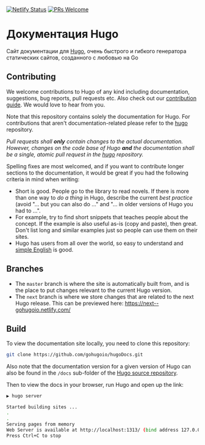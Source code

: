 [![Netlify Status](https://api.netlify.com/api/v1/badges/e0dbbfc7-34f1-4393-a679-c16e80162705/deploy-status)](https://app.netlify.com/sites/gohugoio/deploys)
[![PRs Welcome](https://img.shields.io/badge/PRs-welcome-brightgreen.svg?style=flat-square)](https://gohugo.io/contribute/documentation/)

# Документация Hugo

Сайт документации для [Hugo](https://github.com/rugohugoio/hugo), очень быстрого и гибкого генератора статических сайтов, созданного с любовью на Go

## Contributing

We welcome contributions to Hugo of any kind including documentation, suggestions, bug reports, pull requests etc. Also check out our [contribution guide](https://gohugo.io/contribute/documentation/). We would love to hear from you. 

Note that this repository contains solely the documentation for Hugo. For contributions that aren't documentation-related please refer to the [hugo](https://github.com/gohugoio/hugo) repository. 

*Pull requests shall **only** contain changes to the actual documentation. However, changes on the code base of Hugo **and** the documentation shall be a single, atomic pull request in the [hugo](https://github.com/gohugoio/hugo) repository.*

Spelling fixes are most welcomed, and if you want to contribute longer sections to the documentation, it would be great if you had the following criteria in mind when writing:

* Short is good. People go to the library to read novels. If there is more than one way to _do a thing_ in Hugo, describe the current _best practice_ (avoid "… but you can also do …" and "… in older versions of Hugo you had to …".
* For example, try to find short snippets that teaches people about the concept. If the example is also useful as-is (copy and paste), then great. Don't list long and similar examples just so people can use them on their sites.
* Hugo has users from all over the world, so easy to understand and [simple English](https://simple.wikipedia.org/wiki/Basic_English) is good.

## Branches

* The `master` branch is where the site is automatically built from, and is the place to put changes relevant to the current Hugo version.
* The `next` branch is where we store changes that are related to the next Hugo release. This can be previewed here: https://next--gohugoio.netlify.com/

## Build

To view the documentation site locally, you need to clone this repository:

```bash
git clone https://github.com/gohugoio/hugoDocs.git
```

Also note that the documentation version for a given version of Hugo can also be found in the `/docs` sub-folder of the [Hugo source repository](https://github.com/gohugoio/hugo).

Then to view the docs in your browser, run Hugo and open up the link:

```bash
▶ hugo server

Started building sites ...
.
.
Serving pages from memory
Web Server is available at http://localhost:1313/ (bind address 127.0.0.1)
Press Ctrl+C to stop
```
